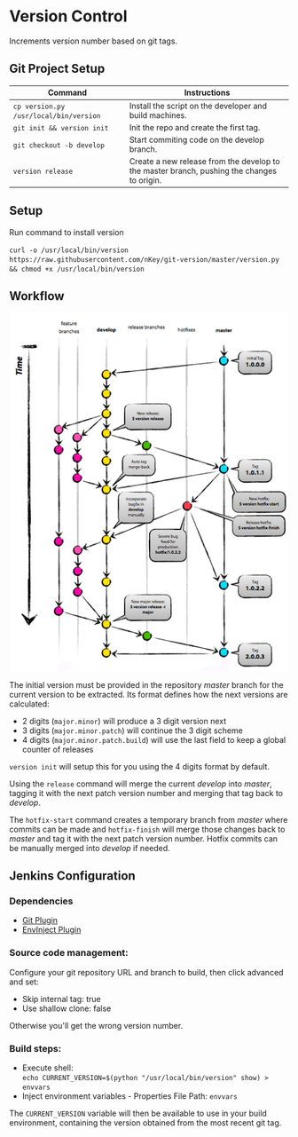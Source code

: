 # Version Control

Increments version number based on git tags.


## Git Project Setup

Command                                 | Instructions
--------------------------------------- | ---------------------------------------
`cp version.py /usr/local/bin/version`  | Install the script on the developer and build machines.
`git init && version init`              | Init the repo and create the first tag.
`git checkout -b develop`               | Start commiting code on the develop branch.
`version release`                       | Create a new release from the develop to the master branch, pushing the changes to origin.


## Setup

Run command to install version

`curl -o /usr/local/bin/version https://raw.githubusercontent.com/nKey/git-version/master/version.py && chmod +x /usr/local/bin/version`


## Workflow

![version workflow git graph](version-flow.png)

The initial version must be provided in the repository *master* branch for the current version to be extracted. Its format defines how the next versions are calculated:

 * 2 digits (`major.minor`) will produce a 3 digit version next
 * 3 digits (`major.minor.patch`) will continue the 3 digit scheme
 * 4 digits (`major.minor.patch.build`) will use the last field to keep a global counter of releases

`version init` will setup this for you using the 4 digits format by default.

Using the `release` command will merge the current *develop* into *master*, tagging it with the next patch version number and merging that tag back to *develop*.

The `hotfix-start` command creates a temporary branch from *master* where commits can be made and `hotfix-finish` will merge those changes back to *master* and tag it with the next patch version number. Hotfix commits can be manually merged into *develop* if needed.


## Jenkins Configuration

### Dependencies

* [Git Plugin](https://wiki.jenkins-ci.org/display/JENKINS/Git+Plugin)
* [EnvInject Plugin](https://wiki.jenkins-ci.org/display/JENKINS/EnvInject+Plugin)

### Source code management:

Configure your git repository URL and branch to build, then click advanced and set:

* Skip internal tag: true
* Use shallow clone: false

Otherwise you'll get the wrong version number.

### Build steps:

* Execute shell: <br />`echo CURRENT_VERSION=$(python "/usr/local/bin/version" show) > envvars`
* Inject environment variables - Properties File Path: `envvars`

The `CURRENT_VERSION` variable will then be available to use in your build environment, containing the version obtained from the most recent git tag.
